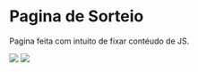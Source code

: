 <h1> Pagina de Sorteio </h2> 
 
 Pagina feita com intuito de fixar contéudo de JS.
 
 <img src="x.png"> 
 <img src="x1.png">

